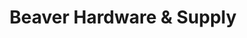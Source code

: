 ---
title: "Beaver Hardware & Supply"
url: /beaver-crossing/beaver-hardware-and-supply/
shop: hardware
---
